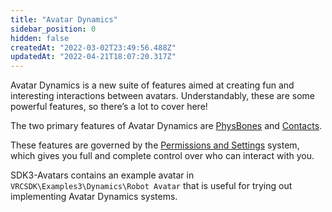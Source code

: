 ```yaml
---
title: "Avatar Dynamics"
sidebar_position: 0
hidden: false
createdAt: "2022-03-02T23:49:56.488Z"
updatedAt: "2022-04-21T18:07:20.317Z"
---
```

Avatar Dynamics is a new suite of features aimed at creating fun and interesting interactions between avatars. Understandably, these are some powerful features, so there’s a lot to cover here!

The two primary features of Avatar Dynamics are [PhysBones](/creators.vrchat.com/avatars/avatar-dynamics/physbones) and [Contacts](/creators.vrchat.com/avatars/avatar-dynamics/contacts).

These features are governed by the [Permissions and Settings](https://docs.vrchat.com/docs/permissions-and-settings) system, which gives you full and complete control over who can interact with you.

SDK3-Avatars contains an example avatar in `VRCSDK\Examples3\Dynamics\Robot Avatar` that is useful for trying out implementing Avatar Dynamics systems.